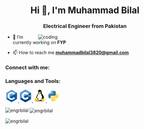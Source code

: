<h1 align="center">Hi 👋, I'm Muhammad Bilal</h1>
<h3 align="center">Electrical Engineer from Pakistan</h3>
<img align="right" alt="coding" width="400" src="https://miro.medium.com/freeze/fit/c/80/56/0*7Q3yvSIv_t0ioJ-Z.gif">

- 🔭 I’m currently working on **FYP**

- 📫 How to reach me **muhammadbilal3820@gmail.com**

<h3 align="left">Connect with me:</h3>
<p align="left">
</p>

<h3 align="left">Languages and Tools:</h3>
<p align="left"> <a href="https://www.cprogramming.com/" target="_blank" rel="noreferrer"> <img src="https://raw.githubusercontent.com/devicons/devicon/master/icons/c/c-original.svg" alt="c" width="40" height="40"/> </a> <a href="https://www.w3schools.com/cpp/" target="_blank" rel="noreferrer"> <img src="https://raw.githubusercontent.com/devicons/devicon/master/icons/cplusplus/cplusplus-original.svg" alt="cplusplus" width="40" height="40"/> </a> <a href="https://www.linux.org/" target="_blank" rel="noreferrer"> <img src="https://raw.githubusercontent.com/devicons/devicon/master/icons/linux/linux-original.svg" alt="linux" width="40" height="40"/> </a> <a href="https://www.python.org" target="_blank" rel="noreferrer"> <img src="https://raw.githubusercontent.com/devicons/devicon/master/icons/python/python-original.svg" alt="python" width="40" height="40"/> </a> </p>

<p><img align="left" src="https://github-readme-stats.vercel.app/api/top-langs?username=engrbilal&show_icons=true&locale=en&layout=compact" alt="engrbilal" /></p>

<p>&nbsp;<img align="center" src="https://github-readme-stats.vercel.app/api?username=engrbilal&show_icons=true&locale=en" alt="engrbilal" /></p>

<p><img align="center" src="https://github-readme-streak-stats.herokuapp.com/?user=engrbilal&" alt="engrbilal" /></p>
